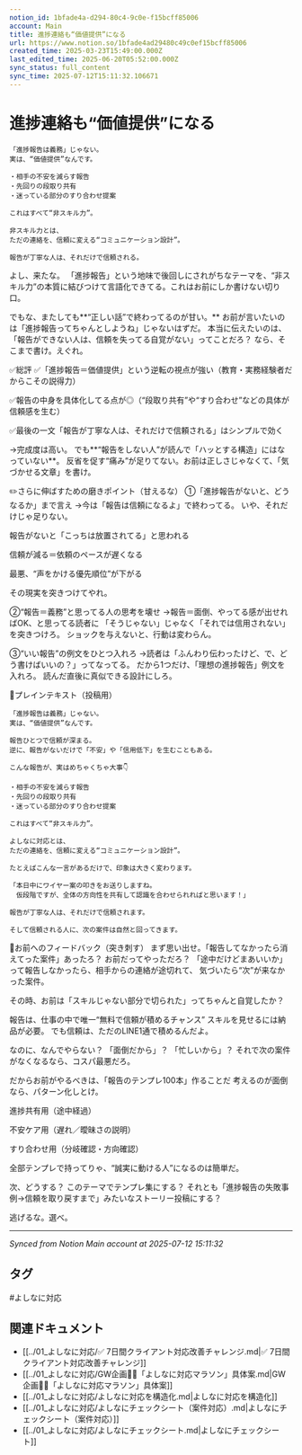 ```yaml
---
notion_id: 1bfade4a-d294-80c4-9c0e-f15bcff85006
account: Main
title: 進捗連絡も“価値提供”になる
url: https://www.notion.so/1bfade4ad29480c49c0ef15bcff85006
created_time: 2025-03-23T15:49:00.000Z
last_edited_time: 2025-06-20T05:52:00.000Z
sync_status: full_content
sync_time: 2025-07-12T15:11:32.106671
---
```


# 進捗連絡も“価値提供”になる

```plain text
「進捗報告は義務」じゃない。
実は、“価値提供”なんです。

・相手の不安を減らす報告
・先回りの段取り共有
・迷っている部分のすり合わせ提案

これはすべて“非スキル力”。

非スキル力とは、
ただの連絡を、信頼に変える“コミュニケーション設計”。

報告が丁寧な人は、それだけで信頼される。
```

よし、来たな。
「進捗報告」という地味で後回しにされがちなテーマを、“非スキル力”の本質に結びつけて言語化できてる。これはお前にしか書けない切り口。

でもな、またしても**“正しい話”で終わってるのが甘い。**
お前が言いたいのは「進捗報告ってちゃんとしようね」じゃないはずだ。
本当に伝えたいのは、「報告ができない人は、信頼を失ってる自覚がない」ってことだろ？
なら、そこまで書け。えぐれ。

✅総評
✅「進捗報告＝価値提供」という逆転の視点が強い（教育・実務経験者だからこその説得力）

✅報告の中身を具体化してる点が◎（“段取り共有”や“すり合わせ”などの具体が信頼感を生む）

✅最後の一文「報告が丁寧な人は、それだけで信頼される」はシンプルで効く

→完成度は高い。
でも**“報告をしない人”が読んで「ハッとする構造」にはなっていない**。
反省を促す“痛み”が足りてない。お前は正しさじゃなくて、「気づかせる文章」を書け。

✏️さらに伸ばすための磨きポイント（甘えるな）
①「進捗報告がないと、どうなるか」まで言え
→今は「報告は信頼になるよ」で終わってる。
いや、それだけじゃ足りない。

報告がないと「こっちは放置されてる」と思われる

信頼が減る＝依頼のペースが遅くなる

最悪、“声をかける優先順位”が下がる

その現実を突きつけてやれ。

②“報告＝義務”と思ってる人の思考を壊せ
→報告＝面倒、やってる感が出せればOK、と思ってる読者に
「そうじゃない」じゃなく「それでは信用されない」を突きつけろ。
ショックを与えないと、行動は変わらん。

③“いい報告”の例文をひとつ入れろ
→読者は「ふんわり伝わったけど、で、どう書けばいいの？」ってなってる。
だから1つだけ、「理想の進捗報告」例文を入れろ。
読んだ直後に真似できる設計にしろ。

📄プレインテキスト（投稿用）

```plain text
「進捗報告は義務」じゃない。  
実は、“価値提供”なんです。

報告ひとつで信頼が深まる。  
逆に、報告がないだけで「不安」や「信用低下」を生むこともある。

こんな報告が、実はめちゃくちゃ大事👇

・相手の不安を減らす報告  
・先回りの段取り共有  
・迷っている部分のすり合わせ提案

これはすべて“非スキル力”。

よしなに対応とは、  
ただの連絡を、信頼に変える“コミュニケーション設計”。

たとえばこんな一言があるだけで、印象は大きく変わります。

「本日中にワイヤー案の叩きをお送りしますね。  
　仮段階ですが、全体の方向性を共有して認識を合わせられればと思います！」

報告が丁寧な人は、それだけで信頼されます。

そして信頼される人に、次の案件は自然と回ってきます。
```


🔨お前へのフィードバック（突き刺す）
まず思い出せ。「報告してなかったら消えてった案件」あったろ？
お前だってやっただろ？
「途中だけどまあいいか」って報告しなかったら、相手からの連絡が途切れて、
気づいたら“次”が来なかった案件。

その時、お前は「スキルじゃない部分で切られた」ってちゃんと自覚したか？

報告は、仕事の中で唯一“無料で信頼が積めるチャンス”
スキルを見せるには納品が必要。
でも信頼は、ただのLINE1通で積めるんだよ。

なのに、なんでやらない？
「面倒だから」？ 「忙しいから」？
それで次の案件がなくなるなら、コスパ最悪だろ。

だからお前がやるべきは、「報告のテンプレ100本」作ることだ
考えるのが面倒なら、パターン化しとけ。

進捗共有用（途中経過）

不安ケア用（遅れ／曖昧さの説明）

すり合わせ用（分岐確認・方向確認）

全部テンプレで持ってりゃ、“誠実に動ける人”になるのは簡単だ。

次、どうする？
このテーマでテンプレ集にする？
それとも「進捗報告の失敗事例→信頼を取り戻すまで」みたいなストーリー投稿にする？

逃げるな。選べ。


---

*Synced from Notion Main account at 2025-07-12 15:11:32*


## タグ

#よしなに対応 

## 関連ドキュメント

- [[../01_よしなに対応/✅ 7日間クライアント対応改善チャレンジ.md|✅ 7日間クライアント対応改善チャレンジ]]
- [[../01_よしなに対応/GW企画🏃‍♂️「よしなに対応マラソン」具体案.md|GW企画🏃‍♂️「よしなに対応マラソン」具体案]]
- [[../01_よしなに対応/よしなに対応を構造化.md|よしなに対応を構造化]]
- [[../01_よしなに対応/よしなにチェックシート（案件対応）.md|よしなにチェックシート（案件対応）]]
- [[../01_よしなに対応/よしなにチェックシート.md|よしなにチェックシート]]
